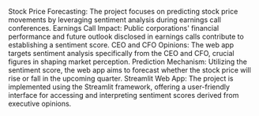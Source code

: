 Stock Price Forecasting: The project focuses on predicting stock price movements by leveraging sentiment analysis during earnings call conferences.
Earnings Call Impact: Public corporations' financial performance and future outlook disclosed in earnings calls contribute to establishing a sentiment score.
CEO and CFO Opinions: The web app targets sentiment analysis specifically from the CEO and CFO, crucial figures in shaping market perception.
Prediction Mechanism: Utilizing the sentiment score, the web app aims to forecast whether the stock price will rise or fall in the upcoming quarter.
Streamlit Web App: The project is implemented using the Streamlit framework, offering a user-friendly interface for accessing and interpreting sentiment scores derived from executive opinions.
